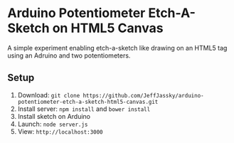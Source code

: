 # Arduino Potentiometer Etch-A-Sketch on HTML5 Canvas
A simple experiment enabling etch-a-sketch like drawing on an HTML5 <canvas> tag using an Adruino and two potentiometers.

## Setup
1. Download: ```git clone https://github.com/JeffJassky/arduino-potentiometer-etch-a-sketch-html5-canvas.git```
2. Install server: ```npm install``` and ```bower install```
3. Install sketch on Arduino
4. Launch: ```node server.js```
5. View: ```http://localhost:3000```
